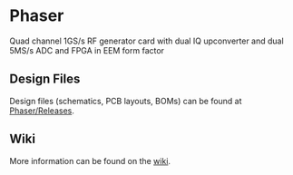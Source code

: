 # Phaser
Quad channel 1GS/s RF generator card with dual IQ upconverter and dual 5MS/s ADC and FPGA in EEM form factor

## Design Files

Design files (schematics, PCB layouts, BOMs) can be found at [Phaser/Releases](https://github.com/sinara-hw/Phaser/releases).

## Wiki

More information can be found on the [wiki](https://github.com/sinara-hw/Phaser/wiki).
